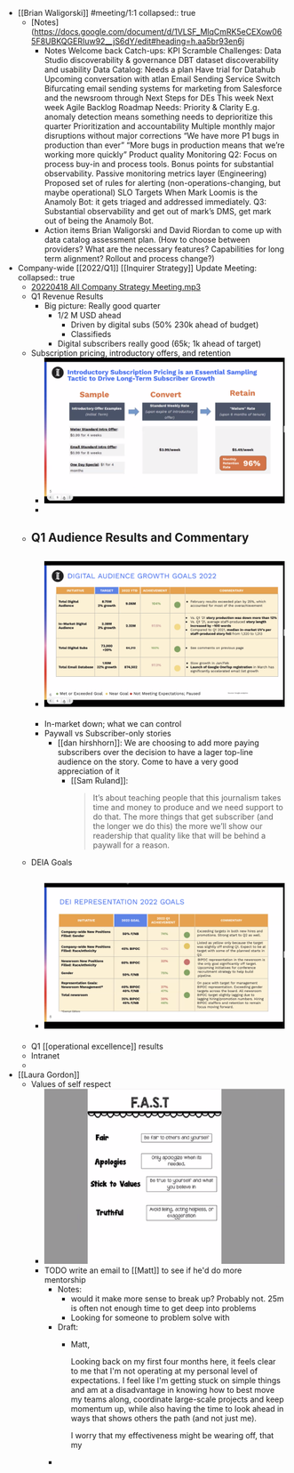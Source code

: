 - [[Brian Waligorski]] #meeting/1:1
  collapsed:: true
	- [Notes](https://docs.google.com/document/d/1VLSF_MlqCmRK5eCEXow065F8UBKQGERIuw92__jS6dY/edit#heading=h.aa5br93en6j
		- Notes
		  Welcome back
		  Catch-ups:
		  KPI Scramble
		  Challenges:
		  Data Studio discoverability & governance
		  DBT dataset discoverability and usability
		  Data Catalog: Needs a plan
		  Have trial for Datahub
		  Upcoming conversation with atlan
		  Email Sending Service Switch
		  Bifurcating email sending systems for marketing from Salesforce and the newsroom through 
		  Next Steps for DEs
		  This week
		  Next week
		  Agile Backlog
		  Roadmap
		  Needs:
		  Priority & Clarity
		  E.g. anomaly detection means something needs to deprioritize this quarter
		  Prioritization and accountability
		  Multiple monthly major disruptions without major corrections
		  “We have more P1 bugs in production than ever”
		  “More bugs in production means that we’re working more quickly”
		  Product quality
		  Monitoring
		  Q2: Focus on process buy-in and process tools. Bonus points for substantial observability.
		  Passive monitoring metrics layer (Engineering)
		  Proposed set of rules for alerting (non-operations-changing, but maybe operational)
		  SLO Targets
		  When Mark Loomis is the Anamoly Bot: it gets triaged and addressed immediately.
		  Q3: Substantial observability and get out of mark’s DMS, get mark out of being the Anamoly Bot.
		- Action items
		  Brian Waligorski and David Riordan to come up with data catalog assessment plan. (How to choose between providers? What are the necessary features? Capabilities for long term alignment? Rollout and process change?)
- Company-wide [[2022/Q1]] [[Inquirer Strategy]] Update Meeting:
  collapsed:: true
	- [20220418 All Company Strategy Meeting.mp3](../assets/20220418_All_Company_Strategy_Meeting_1650384202532_0.mp3)
	- Q1 Revenue Results
		- Big picture: Really good quarter
			- 1/2 M USD ahead
				- Driven by digital subs (50% 230k ahead of budget)
				- Classifieds
			- Digital subscribers really good (65k; 1k ahead of target)
	- Subscription pricing, introductory offers, and retention
		- ![image.png](../assets/image_1650380911127_0.png)
		-
	- Q1 Audience Results and Commentary
		-
		- ![image.png](../assets/image_1650381074873_0.png)
			-
		- In-market down; what we can control
		- Paywall vs Subscriber-only stories
			- [[dan hirshhorn]]: We are choosing to add more paying subscribers over the decision to have a lager top-line audience on the story. Come to have a very good appreciation of it
				- [[Sam Ruland]]:
				  > It’s about teaching people that this journalism takes time and money to produce and we need support to do that. The more things that get subscriber (and the longer we do this) the more we’ll show our readership that quality like that will be behind a paywall for a reason.
	- DEIA Goals
		- ![image.png](../assets/image_1650381935581_0.png)
			-
	- Q1 [[operational excellence]] results
	- Intranet
	-
- [[Laura Gordon]]
	- Values of self respect
		- ![image.png](../assets/image_1650386546653_0.png)
		- TODO write an email to [[Matt]] to see if he'd do more mentorship
			- Notes:
				- would it make more sense to break up? Probably not. 25m is often not enough time to get deep into problems
				- Looking for someone to problem solve with
			- Draft:
				- Matt,
				  
				  Looking back on my first four months here, it feels clear to me that I'm not operating at my personal level of expectations. I feel like I'm getting stuck on simple things and am at a disadvantage in knowing how to best move my teams along, coordinate large-scale projects and keep momentum up, while also having the time to look ahead in ways that shows others the path (and not just me).
				  
				  I worry that my effectiveness might be wearing off, that my
			-